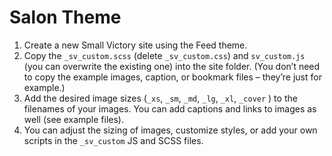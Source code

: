 # Salon Theme

1. Create a new Small Victory site using the Feed theme.
2. Copy the `_sv_custom.scss` (delete `_sv_custom.css`) and `sv_custom.js` (you can overwrite the existing one) into the site folder. (You don’t need to copy the example images, caption, or bookmark files – they’re just for example.)
3. Add the desired image sizes (`_xs`, `_sm`, `_md`, `_lg`, `_xl`, `_cover` ) to the filenames of your images. You can add captions and links to images as well (see example files).
4. You can adjust the sizing of images, customize styles, or add your own scripts in the `_sv_custom` JS and SCSS files.
